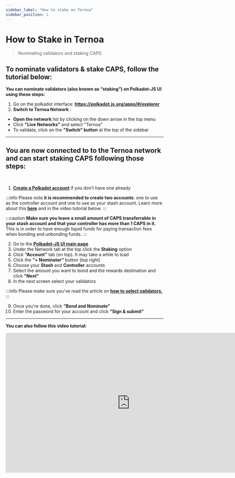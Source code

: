 ```yaml
---
sidebar_label: "How to stake on Ternoa"
sidebar_position: 1
---
```


# How to Stake in Ternoa

> Nominating validators and staking CAPS

## To nominate validators & stake CAPS, follow the tutorial below:

**You can nominate validators (also known as “staking”) on Polkadot-JS UI using these steps:**

1. Go on the polkadot interface: **https://polkadot.js.org/apps/#/explorer**
2. **Switch to Ternoa Network** : 
  + **Open the network** list by clicking on the down arrow in the top menu
  + Click **"Live Networks"** and select "Ternoa"
  + To validate, click on the **"Switch" button** at the top of the sidebar

___

## You are now connected to to the Ternoa network and can start staking CAPS following those steps:

<br/>

1. **[ Create a Polkadot account](https://wiki.polkadot.network/docs/learn-account-generation)** if you don’t have one already

:::info
Please note **it is recommended to create two accounts**: one to use as the controller account and one to use as your stash account. Learn more about this **[here](https://wiki.polkadot.network/docs/learn-staking)** and in the video tutorial below. 
:::

:::caution
**Make sure you leave a small amount of CAPS transferrable in your stash account and that your controller has more than 1 CAPS in it.** This is in order to have enough liquid funds for paying transaction fees when bonding and unbonding funds.
:::

2. Go to the **[Polkadot-JS UI main page](https://polkadot.js.org/apps/#/explorer)**
3. Under the Network tab at the top click the **Staking** option
4. Click **“Account”** tab (on top). It may take a while to load
5. Click the **“+ Nominator”** button (top right)
6. Choose your **Stash** and **Controller** accounts
7. Select the amount you want to bond and the rewards destination and click **"Next"**
8. In the next screen select your validators

:::info
Please make sure you've read the article on **[how to select validators.](https://support.polkadot.network/support/solutions/articles/65000150130)**
:::

9. Once you're done, click **“Bond and Nominate”**
10. Enter the password for your account and click **"Sign & submit"**

___

**You can also follow this video tutorial:**

<iframe class="responsive-iframe" width="791" height="445" src="https://www.youtube.com/embed/7g4RaUyeTBQ" title="How to Nominate Validator and Stake CAPS" frameborder="0" allow="accelerometer; autoplay; clipboard-write; encrypted-media; gyroscope; picture-in-picture" allowfullscreen></iframe>